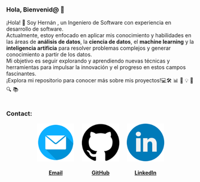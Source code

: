 ### Hola, Bienvenid@ 👋

¡Hola! 👋 Soy Hernán , un Ingeniero de Software con experiencia en desarrollo de software. <br>
Actualmente, estoy enfocado en aplicar mis conocimiento y  habilidades en las áreas  de
<strong>análisis de datos</strong>, la <strong>ciencia de datos</strong>, el <strong>machine learning</strong> y la <strong>inteligencia artificia</strong> para resolver problemas complejos y generar conocimiento a partir de los datos.  <br>
Mi objetivo es seguir explorando y aprendiendo nuevas técnicas y herramientas para impulsar la innovación y el progreso en estos campos fascinantes. 
<br>¡Explora mi repositorio para conocer más sobre mis proyectos!💻🛠️ 📊 🧠 💡 🚀 🔍 📚 
<br><br>

### Contact:
<section style="text-align: center;">
    <div style="display: flex; justify-content: center;">
        <div style="margin-right: 20px;">
            <a href="mailto:hernan.araya96@outlook.com">
                <img src="email.png" alt="Email" width="100">
                <h4>Email</h4>
            </a>  
        </div>
        <div style="margin-right: 20px;">
            <a href="https://github.com/haraya">
                <img src="github.png" alt="GitHub" width="100">
                <h4>GitHub</h4>
            </a>
        </div>
        <div>
            <a href="https://www.linkedin.com/in/haraya20/">
                <img src="linkedin.png" alt="LinkedIn" width="100">
                <h4>LinkedIn</h4>
            </a>
        </div>
    </div>
</section>

